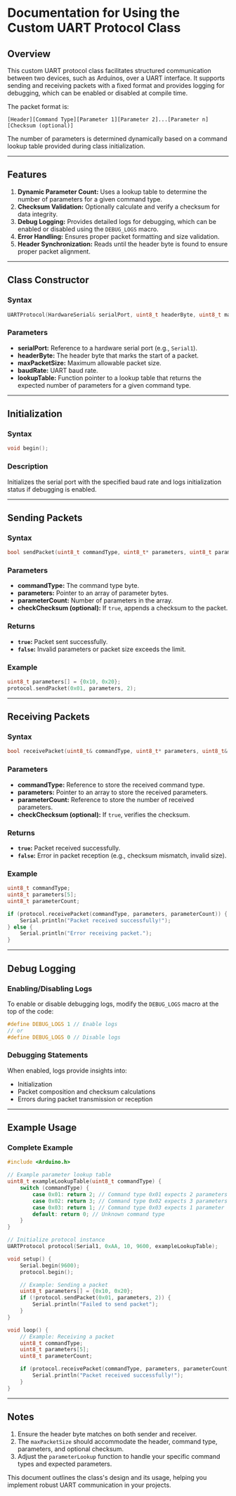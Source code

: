 # Documentation for Using the Custom UART Protocol Class

## Overview
This custom UART protocol class facilitates structured communication between two devices, such as Arduinos, over a UART interface. It supports sending and receiving packets with a fixed format and provides logging for debugging, which can be enabled or disabled at compile time.

The packet format is:

```
[Header][Command Type][Parameter 1][Parameter 2]...[Parameter n][Checksum (optional)]
```

The number of parameters is determined dynamically based on a command lookup table provided during class initialization.

---

## Features
1. **Dynamic Parameter Count:** Uses a lookup table to determine the number of parameters for a given command type.
2. **Checksum Validation:** Optionally calculate and verify a checksum for data integrity.
3. **Debug Logging:** Provides detailed logs for debugging, which can be enabled or disabled using the `DEBUG_LOGS` macro.
4. **Error Handling:** Ensures proper packet formatting and size validation.
5. **Header Synchronization:** Reads until the header byte is found to ensure proper packet alignment.

---

## Class Constructor
### Syntax
```cpp
UARTProtocol(HardwareSerial& serialPort, uint8_t headerByte, uint8_t maxPacketSize, unsigned long baudRate, uint8_t (*lookupTable)(uint8_t));
```

### Parameters
- **serialPort:** Reference to a hardware serial port (e.g., `Serial1`).
- **headerByte:** The header byte that marks the start of a packet.
- **maxPacketSize:** Maximum allowable packet size.
- **baudRate:** UART baud rate.
- **lookupTable:** Function pointer to a lookup table that returns the expected number of parameters for a given command type.

---

## Initialization
### Syntax
```cpp
void begin();
```
### Description
Initializes the serial port with the specified baud rate and logs initialization status if debugging is enabled.

---

## Sending Packets
### Syntax
```cpp
bool sendPacket(uint8_t commandType, uint8_t* parameters, uint8_t parameterCount, bool checkChecksum = true);
```

### Parameters
- **commandType:** The command type byte.
- **parameters:** Pointer to an array of parameter bytes.
- **parameterCount:** Number of parameters in the array.
- **checkChecksum (optional):** If `true`, appends a checksum to the packet.

### Returns
- **`true`:** Packet sent successfully.
- **`false`:** Invalid parameters or packet size exceeds the limit.

### Example
```cpp
uint8_t parameters[] = {0x10, 0x20};
protocol.sendPacket(0x01, parameters, 2);
```

---

## Receiving Packets
### Syntax
```cpp
bool receivePacket(uint8_t& commandType, uint8_t* parameters, uint8_t& parameterCount, bool checkChecksum = true);
```

### Parameters
- **commandType:** Reference to store the received command type.
- **parameters:** Pointer to an array to store the received parameters.
- **parameterCount:** Reference to store the number of received parameters.
- **checkChecksum (optional):** If `true`, verifies the checksum.

### Returns
- **`true`:** Packet received successfully.
- **`false`:** Error in packet reception (e.g., checksum mismatch, invalid size).

### Example
```cpp
uint8_t commandType;
uint8_t parameters[5];
uint8_t parameterCount;

if (protocol.receivePacket(commandType, parameters, parameterCount)) {
    Serial.println("Packet received successfully!");
} else {
    Serial.println("Error receiving packet.");
}
```

---

## Debug Logging
### Enabling/Disabling Logs
To enable or disable debugging logs, modify the `DEBUG_LOGS` macro at the top of the code:

```cpp
#define DEBUG_LOGS 1 // Enable logs
// or
#define DEBUG_LOGS 0 // Disable logs
```

### Debugging Statements
When enabled, logs provide insights into:
- Initialization
- Packet composition and checksum calculations
- Errors during packet transmission or reception

---

## Example Usage
### Complete Example
```cpp
#include <Arduino.h>

// Example parameter lookup table
uint8_t exampleLookupTable(uint8_t commandType) {
    switch (commandType) {
        case 0x01: return 2; // Command type 0x01 expects 2 parameters
        case 0x02: return 3; // Command type 0x02 expects 3 parameters
        case 0x03: return 1; // Command type 0x03 expects 1 parameter
        default: return 0; // Unknown command type
    }
}

// Initialize protocol instance
UARTProtocol protocol(Serial1, 0xAA, 10, 9600, exampleLookupTable);

void setup() {
    Serial.begin(9600);
    protocol.begin();

    // Example: Sending a packet
    uint8_t parameters[] = {0x10, 0x20};
    if (!protocol.sendPacket(0x01, parameters, 2)) {
        Serial.println("Failed to send packet");
    }
}

void loop() {
    // Example: Receiving a packet
    uint8_t commandType;
    uint8_t parameters[5];
    uint8_t parameterCount;

    if (protocol.receivePacket(commandType, parameters, parameterCount)) {
        Serial.println("Packet received successfully!");
    }
}
```

---

## Notes
1. Ensure the header byte matches on both sender and receiver.
2. The `maxPacketSize` should accommodate the header, command type, parameters, and optional checksum.
3. Adjust the `parameterLookup` function to handle your specific command types and expected parameters.

This document outlines the class's design and its usage, helping you implement robust UART communication in your projects.

